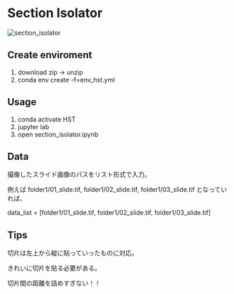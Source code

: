 # Section Isolator
![section_isolator](https://user-images.githubusercontent.com/61833067/144965045-e983cca4-f713-49b6-bf29-88df3f0db54d.png)
## Create enviroment
1. download zip -> unzip
2. conda env create -f=env_hst.yml

## Usage
1. conda activate HST
2. jupyter lab
3. open section_isolator.ipynb

## Data
撮像したスライド画像のパスをリスト形式で入力。

例えば folder1/01_slide.tif, folder1/02_slide.tif, folder1/03_slide.tif となっていれば、

data_list = [folder1/01_slide.tif, folder1/02_slide.tif, folder1/03_slide.tif]

## Tips
切片は左上から縦に貼っていったものに対応。

きれいに切片を貼る必要がある。

切片間の距離を詰めすぎない！！


